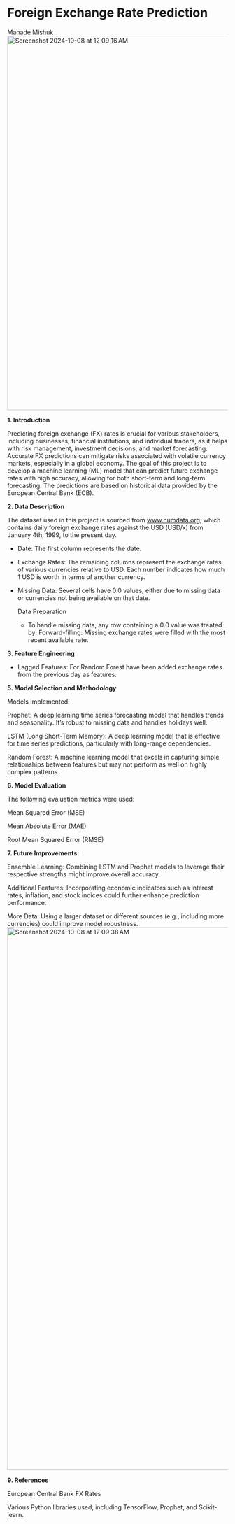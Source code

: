 # **Foreign Exchange Rate Prediction**
Mahade Mishuk
<img width="856" alt="Screenshot 2024-10-08 at 12 09 16 AM" src="https://github.com/user-attachments/assets/586c5e37-5c29-46c5-bcaa-8af5f5499272">


**1. Introduction**

Predicting foreign exchange (FX) rates is crucial for various stakeholders, including businesses, financial institutions, and individual traders, as it helps with risk management, investment decisions, and market forecasting. Accurate FX predictions can mitigate risks associated with volatile currency markets, especially in a global economy. The goal of this project is to develop a machine learning (ML) model that can predict future exchange rates with high accuracy, allowing for both short-term and long-term forecasting. The predictions are based on historical data provided by the European Central Bank (ECB).

**2. Data Description**

The dataset used in this project is sourced from www.humdata.org, which contains daily foreign exchange rates against the USD (USD/x) from January 4th, 1999, to the present day.

- Date: The first column represents the date.
- Exchange Rates: The remaining columns represent the exchange rates of various currencies relative to USD. Each number indicates how much 1 USD is worth in terms of another currency.
- Missing Data: Several cells have 0.0 values, either due to missing data or currencies not being available on that date.

  Data Preparation
  
  - To handle missing data, any row containing a 0.0 value was treated by: Forward-filling: Missing exchange rates were filled with the most recent available rate.

**3. Feature Engineering**

- Lagged Features: For Random Forest have been added exchange rates from the previous day as features.

**5. Model Selection and Methodology**

Models Implemented:

Prophet: A deep learning time series forecasting model that handles trends and seasonality. It’s robust to missing data and handles holidays well.

LSTM (Long Short-Term Memory): A deep learning model that is effective for time series predictions, particularly with long-range dependencies.

Random Forest: A machine learning model that excels in capturing simple relationships between features but may not perform as well on highly complex patterns.

**6. Model Evaluation**

The following evaluation metrics were used:

Mean Squared Error (MSE)

Mean Absolute Error (MAE)

Root Mean Squared Error (RMSE)

**7. Future Improvements:**

Ensemble Learning: Combining LSTM and Prophet models to leverage their respective strengths might improve overall accuracy.

Additional Features: Incorporating economic indicators such as interest rates, inflation, and stock indices could further enhance prediction performance.

More Data: Using a larger dataset or different sources (e.g., including more currencies) could improve model robustness.
<img width="1242" alt="Screenshot 2024-10-08 at 12 09 38 AM" src="https://github.com/user-attachments/assets/2623d257-96eb-43ed-84ea-583177eb0c30">

**9. References**

European Central Bank FX Rates

Various Python libraries used, including TensorFlow, Prophet, and Scikit-learn.
